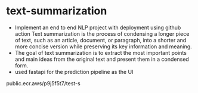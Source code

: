 # text-summarization
- Implement an end to end NLP project with deployment using github action
Text summarization is the process of condensing a longer piece of text, such as an article, document, or paragraph, into a shorter and more concise version while preserving its key information and meaning.
- The goal of text summarization is to extract the most important points and main ideas from the original text and present them in a condensed form.
- used fastapi for the prediction pipeline as the UI

public.ecr.aws/p9j5f5t7/test-s
